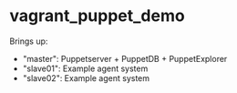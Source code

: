 # vagrant_puppet_demo

Brings up:
* "master": Puppetserver + PuppetDB + PuppetExplorer
* "slave01": Example agent system
* "slave02": Example agent system
